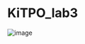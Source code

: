 # KiTPO_lab3

![image](https://user-images.githubusercontent.com/47526721/209768374-30bf6463-988a-46e9-a9df-8a51a5b90f6c.png)
